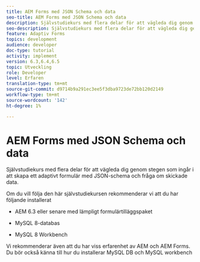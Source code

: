```yaml
---
title: AEM Forms med JSON Schema och data
seo-title: AEM Forms med JSON Schema och data
description: Självstudiekurs med flera delar för att vägleda dig genom stegen som ingår i att skapa ett adaptivt formulär med JSON-schema och fråga om skickade data.
seo-description: Självstudiekurs med flera delar för att vägleda dig genom stegen som ingår i att skapa ett adaptivt formulär med JSON-schema och fråga om skickade data.
feature: Adaptiv Forms
topics: development
audience: developer
doc-type: tutorial
activity: implement
version: 6.3,6.4,6.5
topic: Utveckling
role: Developer
level: Erfaren
translation-type: tm+mt
source-git-commit: d9714b9a291ec3ee5f3dba9723de72bb120d2149
workflow-type: tm+mt
source-wordcount: '142'
ht-degree: 1%

---
```



# AEM Forms med JSON Schema och data

Självstudiekurs med flera delar för att vägleda dig genom stegen som ingår i att skapa ett adaptivt formulär med JSON-schema och fråga om skickade data.

Om du vill följa den här självstudiekursen rekommenderar vi att du har följande installerat

* AEM 6.3 eller senare med lämpligt formulärtilläggspaket

* MySQL 8-databas

* MySQL 8 Workbench

Vi rekommenderar även att du har viss erfarenhet av AEM och AEM Forms. Du bör också känna till hur du installerar MySQL DB och MySQL workbench


